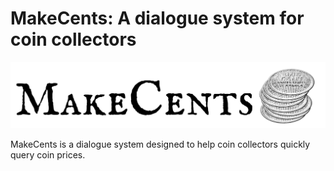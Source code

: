# MakeCents: A dialogue system for coin collectors

![makecents_logo](MakeCents_logo.png)

<!-- Font for logo is IM Fell English SC from google fonts fonts.google.com/specimen/IM+Fell+English+SC -->
<!-- Coin graphic from https://etc.usf.edu/clipart/44400/44401/44401_penny.htm -->

MakeCents is a dialogue system designed to help coin collectors quickly query coin prices. 
